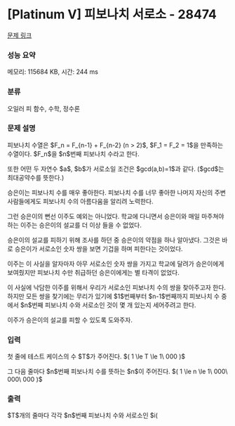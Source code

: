 # [Platinum V] 피보나치 서로소 - 28474 

[문제 링크](https://www.acmicpc.net/problem/28474) 

### 성능 요약

메모리: 115684 KB, 시간: 244 ms

### 분류

오일러 피 함수, 수학, 정수론

### 문제 설명

<p>피보나치 수열은 $F_n = F_{n-1} + F_{n-2} (n > 2)$, $F_1 = F_2 = 1$을 만족하는 수열이다. $F_n$을 $n$번째 피보나치 수라고 한다.</p>

<p>또한 어떤 두 자연수 $a$, $b$가 서로소일 조건은 $gcd(a,b)=1$과 같다. ($gcd$는 최대공약수를 뜻한다.)</p>

<p>승은이는 피보나치 수를 매우 좋아한다. 피보나치 수를 너무 좋아한 나머지 자신의 주변 사람들에게도 피보나치 수의 아름다움을 알리려 노력한다.</p>

<p>그런 승은이의 뻔선 이주도 예외는 아니었다. 학교에 다니면서 승은이와 매일 마주쳐야 하는 이주는 승은이의 설교를 더 이상 들을 수 없었다.</p>

<p>승은이의 설교를 피하기 위해 조사를 하던 중 승은이의 약점을 하나 알아냈다. 그것은 바로 승은이가 서로소인 숫자 쌍을 보면 기겁을 하며 피한다는 것이었다.</p>

<p>이주는 이 사실을 알자마자 아무 서로소인 숫자 쌍을 가지고 학교에 달려가 승은이에게 보여줬지만 피보나치 수만 취급하던 승은이에게는 별 타격이 없었다.</p>

<p>이 사실에 낙담한 이주를 위해서 우리가 서로소인 피보나치 수의 쌍을 찾아주고자 한다. 하지만 모든 쌍을 찾기에는 무리가 있기에 $1$번째부터 $n-1$번째까지 피보나치 수 중에서 $n$번째 피보나치 수와 서로소인 것이 몇 개 있는지 세어주려고 한다.</p>

<p>이주가 승은이의 설교를 피할 수 있도록 도와주자.</p>

### 입력 

 <p>첫 줄에 테스트 케이스의 수 $T$가 주어진다. $( 1 \le T \le 1\ 000 )$</p>

<p>그 다음 줄마다 $n$번째 피보나치 수를 뜻하는 $n$이 주어진다. $( 1 \le n \le 1\ 000\ 000\ 000 )$</p>

### 출력 

 <p>$T$개의 줄마다 각각 $n$번째 피보나치 수와 서로소인 $i(<n)$번째 피보나치 수의 개수를 출력해라.</p>


